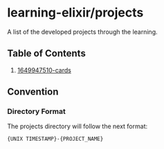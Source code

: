 # learning-elixir/projects

A list of the developed projects through the learning.

## Table of Contents

1. [1649947510-cards](./04-14-2022-cards/)

## Convention

### Directory Format

The projects directory will follow the next format:

```text
{UNIX TIMESTAMP}-{PROJECT_NAME}
```

